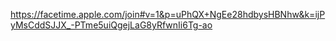 https://facetime.apple.com/join#v=1&p=uPhQX+NgEe28hdbysHBNhw&k=ijPyMsCddSJJX_-PTme5uiQgejLaG8yRfwnIi6Tg-ao